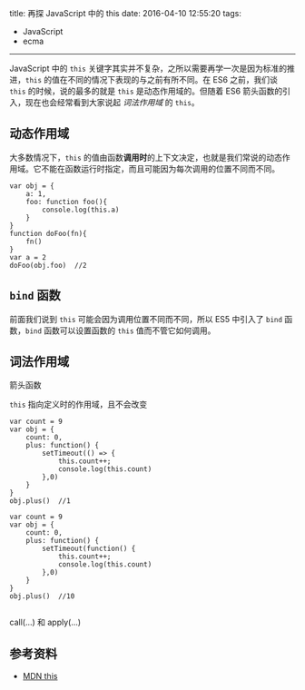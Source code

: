 title: 再探 JavaScript 中的 this
date: 2016-04-10 12:55:20
tags:
- JavaScript
- ecma
---

JavaScript 中的 `this` 关键字其实并不复杂，之所以需要再学一次是因为标准的推进，`this` 的值在不同的情况下表现的与之前有所不同。在 ES6 之前，我们谈 `this` 的时候，说的最多的就是 `this` 是动态作用域的。但随着 ES6 箭头函数的引入，现在也会经常看到大家说起 *词法作用域* 的 `this`。

<!-- more -->

## 动态作用域

大多数情况下，`this` 的值由函数**调用时**的上下文决定，也就是我们常说的动态作用域。它不能在函数运行时指定，而且可能因为每次调用的位置不同而不同。

```
var obj = {
    a: 1,
    foo: function foo(){
        console.log(this.a)
    }
}
function doFoo(fn){
    fn()
}
var a = 2
doFoo(obj.foo)  //2
```

## `bind` 函数

前面我们说到 `this` 可能会因为调用位置不同而不同，所以 ES5 中引入了 `bind` 函数，`bind` 函数可以设置函数的 `this` 值而不管它如何调用。

## 词法作用域

箭头函数

`this` 指向定义时的作用域，且不会改变
```
var count = 9
var obj = {
    count: 0,
    plus: function() {
        setTimeout(() => {
            this.count++;
            console.log(this.count)
        },0)
    }
}
obj.plus()  //1

var count = 9
var obj = {
    count: 0,
    plus: function() {
        setTimeout(function() {
            this.count++;
            console.log(this.count)
        },0)
    }
}
obj.plus()  //10
```

```

```


call(...) 和 apply(...)

## 参考资料

- [MDN this](https://developer.mozilla.org/en-US/docs/Web/JavaScript/Reference/Operators/this)
